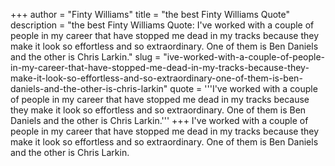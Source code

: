 +++
author = "Finty Williams"
title = "the best Finty Williams Quote"
description = "the best Finty Williams Quote: I've worked with a couple of people in my career that have stopped me dead in my tracks because they make it look so effortless and so extraordinary. One of them is Ben Daniels and the other is Chris Larkin."
slug = "ive-worked-with-a-couple-of-people-in-my-career-that-have-stopped-me-dead-in-my-tracks-because-they-make-it-look-so-effortless-and-so-extraordinary-one-of-them-is-ben-daniels-and-the-other-is-chris-larkin"
quote = '''I've worked with a couple of people in my career that have stopped me dead in my tracks because they make it look so effortless and so extraordinary. One of them is Ben Daniels and the other is Chris Larkin.'''
+++
I've worked with a couple of people in my career that have stopped me dead in my tracks because they make it look so effortless and so extraordinary. One of them is Ben Daniels and the other is Chris Larkin.
